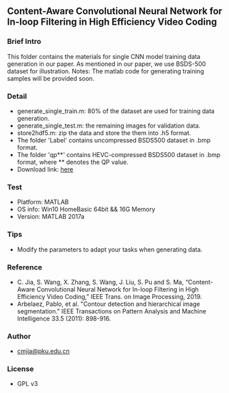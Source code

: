 ## Content-Aware Convolutional Neural Network for In-loop Filtering in High Efficiency Video Coding


### Brief Intro
This folder contains the materials for single CNN model training data generation in our paper.
As mentioned in our paper, we use BSDS-500 dataset for illustration.
Notes: The matlab code for generating training samples will be provided soon. 

### Detail
- generate_single_train.m: 80% of the dataset are used for training data generation. 
- generate_single_test.m: the remaining images for validation data. 
- store2hdf5.m: zip the data and store the them into .h5 format. 
- The folder 'Label' contains uncompressed BSDS500 dataset in .bmp format.
- The folder 'qp**' contains HEVC-compressed BSDS500 dataset in .bmp format, where ** denotes the QP value.
- Download link: [here](https://drive.google.com/file/d/15DRAOnyFIHcq-yGtxpbpwDxfMPWaWLTU/view?usp=sharing)

### Test
- Platform: MATLAB
- OS info: Win10 HomeBasic 64bit && 16G Memory
- Version: MATLAB 2017a

### Tips
- Modify the parameters to adapt your tasks when generating data.

### Reference
- C. Jia, S. Wang, X. Zhang, S. Wang, J. Liu, S. Pu and S. Ma, “Content-Aware Convolutional Neural Network for In-loop Filtering in High Efficiency Video Coding,” IEEE Trans. on Image Processing, 2019.
- Arbelaez, Pablo, et al. "Contour detection and hierarchical image segmentation." IEEE Transactions on Pattern Analysis and Machine Intelligence 33.5 (2011): 898-916.

### Author
- cmjia@pku.edu.cn

### License
- GPL v3  
